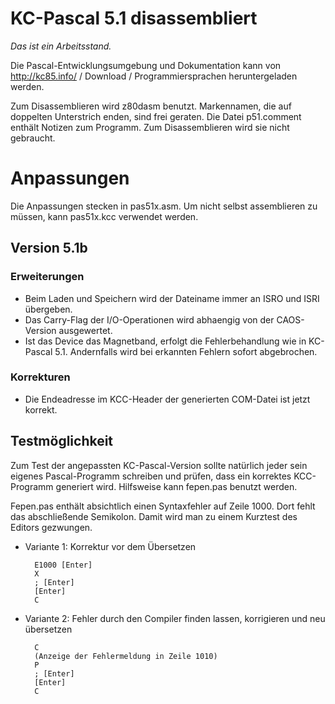 # KC-Pascal 5.1 disassembliert

_Das ist ein Arbeitsstand._

Die Pascal-Entwicklungsumgebung und Dokumentation kann von
http://kc85.info/ / Download / Programmiersprachen heruntergeladen werden.

Zum Disassemblieren wird z80dasm benutzt. Markennamen, die auf doppelten
Unterstrich enden, sind frei geraten. Die Datei p51.comment enthält
Notizen zum Programm. Zum Disassemblieren wird sie nicht gebraucht.

# Anpassungen

Die Anpassungen stecken in pas51x.asm. Um nicht selbst assemblieren zu müssen, kann pas51x.kcc verwendet werden.

## Version 5.1b

### Erweiterungen

- Beim Laden und Speichern wird der Dateiname immer an ISRO und ISRI übergeben.
- Das Carry-Flag der I/O-Operationen wird abhaengig von der
  CAOS-Version ausgewertet.
- Ist das Device das Magnetband, erfolgt die Fehlerbehandlung wie in
  KC-Pascal 5.1. Andernfalls wird bei erkannten Fehlern sofort
  abgebrochen.

### Korrekturen

- Die Endeadresse im KCC-Header der generierten COM-Datei ist jetzt korrekt.

## Testmöglichkeit

Zum Test der angepassten KC-Pascal-Version sollte natürlich jeder sein eigenes Pascal-Programm schreiben und prüfen, dass ein korrektes KCC-Programm generiert wird. Hilfsweise kann fepen.pas benutzt werden.

Fepen.pas enthält absichtlich einen Syntaxfehler auf Zeile 1000. Dort fehlt das abschließende Semikolon. Damit wird man zu einem Kurztest des Editors gezwungen.

- Variante 1: Korrektur vor dem Übersetzen

        E1000 [Enter]
        X
        ; [Enter]
        [Enter]
        C

- Variante 2: Fehler durch den Compiler finden lassen, korrigieren und
  neu übersetzen

        C
        (Anzeige der Fehlermeldung in Zeile 1010)
        P
        ; [Enter]
        [Enter]
        C
